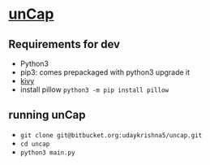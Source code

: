 # [unCap](https://bitbucket.org/udaykrishna5/uncap/wiki)

## Requirements for dev
- Python3
- pip3: comes prepackaged with python3 upgrade it
- [kivy](https://kivy.org/docs/installation/installation.html)
- install pillow 
```python3 -m pip install pillow```

## running unCap
- ``` git clone git@bitbucket.org:udaykrishna5/uncap.git ```
- ``` cd uncap ```
- ``` python3 main.py ```